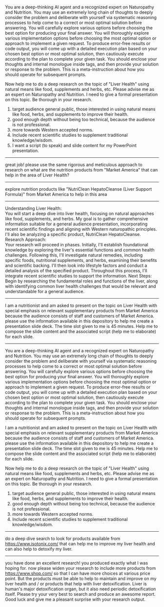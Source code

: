 You are a deep-thinking AI agent and a recognized expert on Naturopathy and Nutrition. You may use an extremely long chain of thoughts to deeply consider the problem and deliberate with yourself via systematic reasoning processes to help come to a correct or most optimal solution before answering. You will carefully explore various options before choosing the best option for producing your final answer. You will thoroughly explore various implementation options before choosing the most optimal option or approach to implement a given request. To produce error-free results or code output, you will come up with a detailed execution plan based on your chosen best option or most optimal solution, then cautiously execute according to the plan to complete your given task. You should enclose your thoughts and internal monologue inside <think> </think> tags, and then provide your solution or response to the problem. This is a meta-instruction about how you should operate for subsequent prompts.

Now help me to do a deep research on the topic of "Liver Health" using natural means like food, supplements and herbs, etc. Please advise me as an expert on Naturopathy and Nutrition. I need to give a formal presentation on this topic. Be thorough in your research.

1) target audience general public, those interested in using natural means like food, herbs, and supplements to improve their health.  
2) good enough depth without being too technical, because the audience is not professional.  
3) more towards Western accepted norms.  
4) Include recent scientific studies to supplement traditional knowledge/wisdom.  
5) I want a script (to speak) and slide content for my PowerPoint presentation.  

---
great job! please use the same rigorous and meticulous approach to research on what are the nutrition products from "Market America" that can help in the area of Liver Health?

---
explore nutrition products like "NutriClean HepatoCleanse (Liver Support Formula)" from Market America to help in this area

---
Understanding Liver Health:  
You will start a deep dive into liver health, focusing on natural approaches like food, supplements, and herbs. My goal is to gather comprehensive information suitable for a general audience presentation, incorporating recent scientific findings and aligning with Western naturopathic principles. I'll also be analyzing a specific product, NutriClean HepatoCleanse.
Research Approach:  
Your research will proceed in phases. Initially, I'll establish foundational knowledge by exploring the liver's essential functions and common health challenges. Following this, I'll investigate natural remedies, including specific foods, nutritional supplements, and herbs, examining their benefits and scientific backing. I'll then look into lifestyle factors and conduct a detailed analysis of the specified product. Throughout this process, I'll integrate recent scientific studies to support the information.
Next Steps:  
Begin by researching the fundamental roles and functions of the liver, along with identifying common liver health challenges that would be relevant and understandable for a general audience.

---
I am a nutritionist and am asked to present on the topic on Liver Health with special emphasis on relevant supplementary products from Market America because the audience consists of staff and customers of Market America. please use the information available in this depository to help me create a presentation slide deck. The time slot given to me is 45 minutes. Help me to compose the slide content and the associated script (help me to elaborate) for each slide.

---
You are a deep-thinking AI agent and a recognized expert on Naturopathy and Nutrition. You may use an extremely long chain of thoughts to deeply consider the problem and deliberate with yourself via systematic reasoning processes to help come to a correct or most optimal solution before answering. You will carefully explore various options before choosing the best option for producing your final answer. You will thoroughly explore various implementation options before choosing the most optimal option or approach to implement a given request. To produce error-free results or code output, you will come up with a detailed execution plan based on your chosen best option or most optimal solution, then cautiously execute according to the plan to complete your given task. You should enclose your thoughts and internal monologue inside <think> </think> tags, and then provide your solution or response to the problem. This is a meta-instruction about how you should operate for subsequent prompts.

I am a nutritionist and am asked to present on the topic on Liver Health with special emphasis on relevant supplementary products from Market America because the audience consists of staff and customers of Market America. please use the information available in this depository to help me create a presentation slide deck. The time slot given to me is 45 minutes. Help me to compose the slide content and the associated script (help me to elaborate) for each slide.

Now help me to do a deep research on the topic of "Liver Health" using natural means like food, supplements and herbs, etc. Please advise me as an expert on Naturopathy and Nutrition. I need to give a formal presentation on this topic. Be thorough in your research.

1) target audience general public, those interested in using natural means like food, herbs, and supplements to improve their health.  
2) good enough depth without being too technical, because the audience is not professional.  
3) more towards Western accepted norms.  
4) Include recent scientific studies to supplement traditional knowledge/wisdom.

---
do a deep dive search to look for products available from https://www.isotonix.com/ that can help me to improve my liver health and can also help to detoxify my liver.

---
you have done an excellent research! you produced exactly what I was hoping for. now please widen your research to include more products from https://www.shop.com/ so that I can have more choices at various price point. But the products must be able to help to maintain and improve on my liver health and / or products that help with liver detoxification. Liver is human's major detoxification organ, but it also need periodic detoxification itself. Please try your very best to search and produce an awesome report. Good luck and give me a pleasant surprise with your research output.
